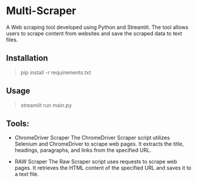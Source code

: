 # Multi-Scraper
A Web scraping tool developed using Python and Streamlit. The tool allows users to scrape content from websites and save the scraped data to text files.

## Installation
> pip install -r requirements.txt

## Usage
> streamlit run main.py

## Tools:
- ChromeDriver Scraper
The ChromeDriver Scraper script utilizes Selenium and ChromeDriver to scrape web pages. It extracts the title, headings, paragraphs, and links from the specified URL.

- RAW Scraper
The Raw Scraper script uses requests to scrape web pages. It retrieves the HTML content of the specified URL and saves it to a text file.


